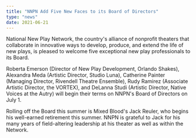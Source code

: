 ```yaml
---
title: "NNPN Add Five New Faces to its Board of Directors"
type: "news"
date: 2021-06-21
---
```


<p><span class="lead-in">National New Play Network, the country's alliance of nonprofit theaters that collaborate in innovative ways to develop, produce, and extend the life of new plays, is pleased to welcome five exceptional new play professionals to its Board.
</p>

Roberta Emerson (Director of New Play Development, Orlando Shakes), Alexandra Meda (Artistic Director, Studio Luna), Catherine Painter (Managing Director, Rivendell Theatre Ensemble), Rudy Ramirez (Associate Artistic Director, the VORTEX), and DeLanna Studi (Artistic Director, Native Voices at the Autry) will begin their terms on NNPN's Board of Directors on July 1. 
  
Rolling off the Board this summer is Mixed Blood's Jack Reuler, who begins his well-earned retirement this summer. NNPN is grateful to Jack for his many years of field-altering leadership at his theater as well as within the Network. 
